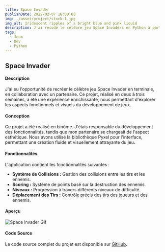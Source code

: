 ```yaml
---
title: Space Invader
publishDate: 2022-02-07 16:00:00
img: ./asset/project/stock-1.jpg
img_alt: Iridescent ripples of a bright blue and pink liquid
description: J'ai recodé le célèbre jeu Space Invaders en Python à partir de zéro !
tags:
  - Jeux
  - Dev
  - Python
---
```


<!-- ![alt text](/assets/spaceinvader.gif) -->
## Space Invader

#### Description

J'ai eu l'opportunité de recréer le célèbre jeu Space Invader en terminale, en collaboration avec un partenaire. Ce projet, réalisé en deux à trois semaines, a été une expérience enrichissante, nous permettant d'explorer les aspects fonctionnels et visuels du développement de jeux.

#### Conception

Ce projet a été réalisé en binôme. J'étais responsable du développement des fonctionnalités, tandis que mon partenaire se chargeait de l'aspect esthétique. Nous avons utilisé la bibliothèque Pyxel pour l'interface, permettant une création fluide et visuellement attrayante du jeu.

#### Fonctionnalités

L'application contient les fonctionnalités suivantes :

- **Système de Collisions :** Gestion des collisions entre les tirs et les ennemis.
- **Scoring :** Système de points basé sur la destruction des ennemis.
- **Niveaux :** Progression à travers différents niveaux de difficulté.
- **Déplacement des Tirs :** Contrôle précis des tirs des joueurs et des ennemis.

#### Aperçu

![Space Invader Gif](./asset/project/spaceinvader.gif)

#### Code Source

Le code source complet du projet est disponible sur [GitHub](https://github.com/gus5900000/Spaceinvader).
